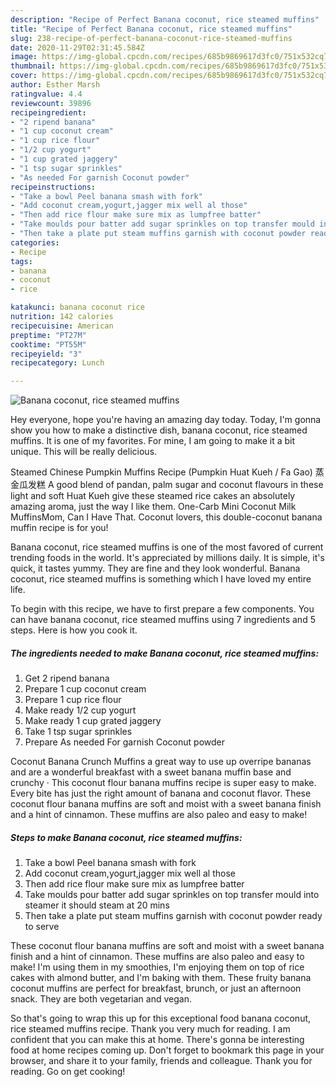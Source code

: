 ```yaml
---
description: "Recipe of Perfect Banana coconut, rice steamed muffins"
title: "Recipe of Perfect Banana coconut, rice steamed muffins"
slug: 238-recipe-of-perfect-banana-coconut-rice-steamed-muffins
date: 2020-11-29T02:31:45.584Z
image: https://img-global.cpcdn.com/recipes/685b9869617d3fc0/751x532cq70/banana-coconut-rice-steamed-muffins-recipe-main-photo.jpg
thumbnail: https://img-global.cpcdn.com/recipes/685b9869617d3fc0/751x532cq70/banana-coconut-rice-steamed-muffins-recipe-main-photo.jpg
cover: https://img-global.cpcdn.com/recipes/685b9869617d3fc0/751x532cq70/banana-coconut-rice-steamed-muffins-recipe-main-photo.jpg
author: Esther Marsh
ratingvalue: 4.4
reviewcount: 39896
recipeingredient:
- "2 ripend banana"
- "1 cup coconut cream"
- "1 cup rice flour"
- "1/2 cup yogurt"
- "1 cup grated jaggery"
- "1 tsp sugar sprinkles"
- "As needed For garnish Coconut powder"
recipeinstructions:
- "Take a bowl Peel banana smash with fork"
- "Add coconut cream,yogurt,jagger mix well al those"
- "Then add rice flour make sure mix as lumpfree batter"
- "Take moulds pour batter add sugar sprinkles on top transfer mould into steamer it should steam at 20 mins"
- "Then take a plate put steam muffins garnish with coconut powder ready to serve"
categories:
- Recipe
tags:
- banana
- coconut
- rice

katakunci: banana coconut rice 
nutrition: 142 calories
recipecuisine: American
preptime: "PT27M"
cooktime: "PT55M"
recipeyield: "3"
recipecategory: Lunch

---
```



![Banana coconut, rice steamed muffins](https://img-global.cpcdn.com/recipes/685b9869617d3fc0/751x532cq70/banana-coconut-rice-steamed-muffins-recipe-main-photo.jpg)

Hey everyone, hope you're having an amazing day today. Today, I'm gonna show you how to make a distinctive dish, banana coconut, rice steamed muffins. It is one of my favorites. For mine, I am going to make it a bit unique. This will be really delicious.

Steamed Chinese Pumpkin Muffins Recipe (Pumpkin Huat Kueh / Fa Gao) 蒸金瓜发糕 A good blend of pandan, palm sugar and coconut flavours in these light and soft Huat Kueh give these steamed rice cakes an absolutely amazing aroma, just the way I like them. One-Carb Mini Coconut Milk MuffinsMom, Can I Have That. Coconut lovers, this double-coconut banana muffin recipe is for you!

Banana coconut, rice steamed muffins is one of the most favored of current trending foods in the world. It's appreciated by millions daily. It is simple, it's quick, it tastes yummy. They are fine and they look wonderful. Banana coconut, rice steamed muffins is something which I have loved my entire life.


To begin with this recipe, we have to first prepare a few components. You can have banana coconut, rice steamed muffins using 7 ingredients and 5 steps. Here is how you cook it.

<!--inarticleads1-->

##### The ingredients needed to make Banana coconut, rice steamed muffins:

1. Get 2 ripend banana
1. Prepare 1 cup coconut cream
1. Prepare 1 cup rice flour
1. Make ready 1/2 cup yogurt
1. Make ready 1 cup grated jaggery
1. Take 1 tsp sugar sprinkles
1. Prepare As needed For garnish Coconut powder


Coconut Banana Crunch Muffins a great way to use up overripe bananas and are a wonderful breakfast with a sweet banana muffin base and crunchy · This coconut flour banana muffins recipe is super easy to make. Every bite has just the right amount of banana and coconut flavor. These coconut flour banana muffins are soft and moist with a sweet banana finish and a hint of cinnamon. These muffins are also paleo and easy to make! 

<!--inarticleads2-->

##### Steps to make Banana coconut, rice steamed muffins:

1. Take a bowl Peel banana smash with fork
1. Add coconut cream,yogurt,jagger mix well al those
1. Then add rice flour make sure mix as lumpfree batter
1. Take moulds pour batter add sugar sprinkles on top transfer mould into steamer it should steam at 20 mins
1. Then take a plate put steam muffins garnish with coconut powder ready to serve


These coconut flour banana muffins are soft and moist with a sweet banana finish and a hint of cinnamon. These muffins are also paleo and easy to make! I&#39;m using them in my smoothies, I&#39;m enjoying them on top of rice cakes with almond butter, and I&#39;m baking with them. These fruity banana coconut muffins are perfect for breakfast, brunch, or just an afternoon snack. They are both vegetarian and vegan. 

So that's going to wrap this up for this exceptional food banana coconut, rice steamed muffins recipe. Thank you very much for reading. I am confident that you can make this at home. There's gonna be interesting food at home recipes coming up. Don't forget to bookmark this page in your browser, and share it to your family, friends and colleague. Thank you for reading. Go on get cooking!

